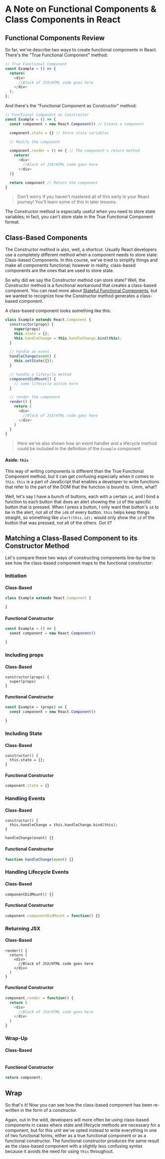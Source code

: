 # A Note on Functional Components & Class Components in React

## Functional Components Review

So far, we've describe two ways to create functional components in React. There's the "True Functional Component" method:

```javascript
// True Functional Component
const Example = () => {
  return(
    <div>
      //Block of JSX/HTML code goes here
    </div>
  );
};
```

And there's the "Functional Component as Constructor" method:

```javascript
// Functional Component as Constructor
const Example = () => {
  const component = new React.Component() // Create a component

  component.state = {} // Store state variables

  // Modify the component

  component.render = () => { // The component's return method
    return(
      <div>
        //Block of JSX/HTML code goes here
      </div>
  )}

  return component // Return the component
}
```

> Don't worry if you haven't mastered all of this early in your React journey! You'll learn some of this in later lessons.

The Constructor method is especially useful when you need to store state variables; in fact, you can't store state in the True Functional Component format.

## Class-Based Components

The Constructor method is also, well, a shortcut. Usually React developers use a completely different method when a component needs to store state: Class-based Components. In this course, we've tried to simplify things and make all components functional; however in reality, class-based components are the ones that are used to store state.

So why did we say the Constructor method can store state? Well, the Constructor method is a functional workaround that creates a class-based component. You can read more about [Stateful Functional Components](https://medium.com/@baronmaximilianwilleford/react-without-this-39a76b8f2160), but we wanted to recognize how the Constructor method generates a class-based component.

A class-based component looks something like this:

```js
class Example extends React.Component {
  constructor(props) {
    super(props)
    this.state = {};
    this.handleChange = this.handleChange.bind(this);
  }

  // handle an event
  handleChange(event) {
    this.setState({});
  }

  // handle a lifecycle method
  componentDidMount() {
    // some lifecycle action here
  }

  // render the component
  render() {
    return (
      <div>
        //Block of JSX/HTML code goes here
      </div>
    )
  }
}
```

> Here we've also shown how an event handler and a lifecycle method could be included in the definition of the `Example` component.

#### Aside: `this`

This way of writing components is different than the True Functional Component method, but it can get confusing especially when it comes to `this`. `this` is a part of JavaScript that enables a developer to write functions that refer to the part of the DOM that the function is bound to. Umm, what?

Well, let's say I have a bunch of buttons, each with a certain `id`, and I bind a function to each button that does an alert showing the `id` of the specific button that is pressed. When I press a button, I only want that button's `id` to be in the alert, not all of the `id`s of every button. `this` helps keep things straight, so something like `alert(this.id);` would only show the `id` of the button that was pressed, not all of the others. Got it?

## Matching a Class-Based Component to its Constructor Method

Let's compare these two ways of constructing components line-by-line to see how the class-based component maps to the functional constructor:

### Initiation

#### Class-Based

```js
class Example extends React.Component {

}
```

#### Functional Constructor

```js
const Example = () => {
  const component = new React.Component()

}
```

### Including props

#### Class-Based

```
constructor(props) {
  super(props)
}
```

#### Functional Constructor

```js
const Example = (props) => {
  const component = new React.Component()

}
```

### Including State

#### Class-Based

```
constructor() {
  this.state = {};
}
```

#### Functional Constructor

```js
component.state = {}
```

### Handling Events

#### Class-Based

```
constructor() {
  this.handleChange = this.handleChange.bind(this);
}

handleChange(event) {}
```

#### Functional Constructor

```js
function handleChange(event) {}
```

### Handling Lifecycle Events

#### Class-Based

```
componentDidMount() {}
```

#### Functional Constructor

```js
component.componentDidMount = function() {}
```

### Returning JSX

#### Class-Based

```
render() {
  return (
    <div>
      //Block of JSX/HTML code goes here
    </div>
  )
}
```

#### Functional Constructor

```js
component.render = function() {
  return (
    <div>
      //Block of JSX/HTML code goes here
    </div>
  )
}
```

### Wrap-Up

#### Class-Based

```

```

#### Functional Constructor

```js
return component;
```

## Wrap

So that's it! Now you can see how the class-based component has been re-written in the form of a constructor.

Again, out in the wild, developers will more often be using class-based components in cases where state and lifecycle methods are necessary for a component, but for this unit we've opted instead to write everything in one of two functional forms, either as a true functional component or as a functional constructor. The functional constructor produces the same result as the class-based component with a slightly less confusing syntax because it avoids the need for using `this` throughout.
